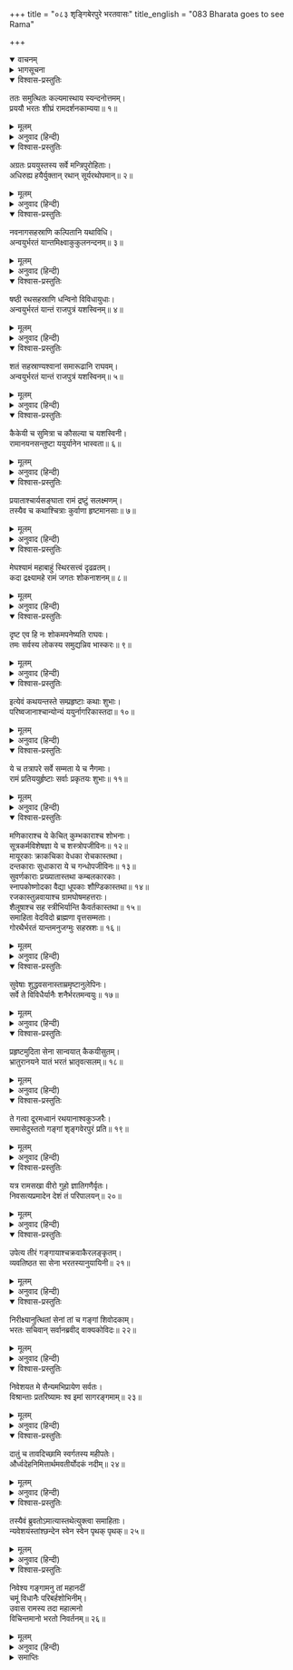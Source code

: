 +++
title = "०८३ शृङ्गिबेरपुरे भरतवासः"
title_english = "083 Bharata goes to see Rama"

+++
<details open><summary>वाचनम्</summary>
<div caption="श्रीराम-हरिसीताराममूर्ति-घनपाठिभ्यां वचनम्" class="audioEmbed" src="https://archive.org/download/Ramayana-recitation-Sriram-harisItArAmamUrti-Ghanapaati-v2/Kanda_2/Kanda_2_AYK-083-Shrungi_Berapure_Bharathaa_Vasaha.mp3"></div>
</details>

<details><summary>भागसूचना</summary>

83. भरतकी वनयात्रा और शृङ्गवेरपुरमें रात्रिवास
</details>

<details open><summary>विश्वास-प्रस्तुतिः</summary>

ततः समुत्थितः कल्यमास्थाय स्यन्दनोत्तमम्।  
प्रययौ भरतः शीघ्रं रामदर्शनकाम्यया॥ १॥
</details>

<details><summary>मूलम्</summary>

ततः समुत्थितः कल्यमास्थाय स्यन्दनोत्तमम्।  
प्रययौ भरतः शीघ्रं रामदर्शनकाम्यया॥ १॥
</details>

<details><summary>अनुवाद (हिन्दी)</summary>

तदनन्तर प्रातःकाल उठकर भरतने उत्तम रथपर आरूढ़ हो श्रीरामचन्द्रजीके दर्शनकी इच्छासे शीघ्रतापूर्वक प्रस्थान किया॥ १॥
</details>

<details open><summary>विश्वास-प्रस्तुतिः</summary>

अग्रतः प्रययुस्तस्य सर्वे मन्त्रिपुरोहिताः।  
अधिरुह्य हयैर्युक्तान् रथान् सूर्यरथोपमान्॥ २॥
</details>

<details><summary>मूलम्</summary>

अग्रतः प्रययुस्तस्य सर्वे मन्त्रिपुरोहिताः।  
अधिरुह्य हयैर्युक्तान् रथान् सूर्यरथोपमान्॥ २॥
</details>

<details><summary>अनुवाद (हिन्दी)</summary>

उनके आगे-आगे सभी मन्त्री और पुरोहित घोड़े जुते हुए रथोंपर बैठकर यात्रा कर रहे थे। वे रथ सूर्यदेवके रथके समान तेजस्वी दिखायी देते थे॥ २॥
</details>

<details open><summary>विश्वास-प्रस्तुतिः</summary>

नवनागसहस्राणि कल्पितानि यथाविधि।  
अन्वयुर्भरतं यान्तमिक्ष्वाकुकुलनन्दनम्॥ ३॥
</details>

<details><summary>मूलम्</summary>

नवनागसहस्राणि कल्पितानि यथाविधि।  
अन्वयुर्भरतं यान्तमिक्ष्वाकुकुलनन्दनम्॥ ३॥
</details>

<details><summary>अनुवाद (हिन्दी)</summary>

यात्रा करते हुए इक्ष्वाकुकुलनन्दन भरतके पीछे-पीछे विधिपूर्वक सजाये गये नौ हजार हाथी चल रहे थे॥
</details>

<details open><summary>विश्वास-प्रस्तुतिः</summary>

षष्ठी रथसहस्राणि धन्विनो विविधायुधाः।  
अन्वयुर्भरतं यान्तं राजपुत्रं यशस्विनम्॥ ४॥
</details>

<details><summary>मूलम्</summary>

षष्ठी रथसहस्राणि धन्विनो विविधायुधाः।  
अन्वयुर्भरतं यान्तं राजपुत्रं यशस्विनम्॥ ४॥
</details>

<details><summary>अनुवाद (हिन्दी)</summary>

यात्रापरायण यशस्वी राजकुमार भरतके पीछे साठ हजार रथ और नाना प्रकारके आयुध धारण करनेवाले धनुर्धर योद्धा भी जा रहे थे॥ ४॥
</details>

<details open><summary>विश्वास-प्रस्तुतिः</summary>

शतं सहस्राण्यश्वानां समारूढानि राघवम्।  
अन्वयुर्भरतं यान्तं राजपुत्रं यशस्विनम्॥ ५॥
</details>

<details><summary>मूलम्</summary>

शतं सहस्राण्यश्वानां समारूढानि राघवम्।  
अन्वयुर्भरतं यान्तं राजपुत्रं यशस्विनम्॥ ५॥
</details>

<details><summary>अनुवाद (हिन्दी)</summary>

उसी प्रकार एक लाख घुड़सवार भी उन यशस्वी रघुकुलनन्दन राजकुमार भरतकी यात्राके समय उनका अनुसरण कर रहे थे॥ ५॥
</details>

<details open><summary>विश्वास-प्रस्तुतिः</summary>

कैकेयी च सुमित्रा च कौसल्या च यशस्विनी।  
रामानयनसन्तुष्टा ययुर्यानेन भास्वता॥ ६॥
</details>

<details><summary>मूलम्</summary>

कैकेयी च सुमित्रा च कौसल्या च यशस्विनी।  
रामानयनसन्तुष्टा ययुर्यानेन भास्वता॥ ६॥
</details>

<details><summary>अनुवाद (हिन्दी)</summary>

कैकेयी, सुमित्रा और यशस्विनी कौसल्या देवी भी श्रीरामचन्द्रजीको लौटा लानेके लिये की जानेवाली उस यात्रासे संतुष्ट हो तेजस्वी रथके द्वारा प्रस्थित हुईं॥
</details>

<details open><summary>विश्वास-प्रस्तुतिः</summary>

प्रयाताश्चार्यसङ्घाता रामं द्रष्टुं सलक्ष्मणम्।  
तस्यैव च कथाश्चित्राः कुर्वाणा हृष्टमानसाः॥ ७॥
</details>

<details><summary>मूलम्</summary>

प्रयाताश्चार्यसङ्घाता रामं द्रष्टुं सलक्ष्मणम्।  
तस्यैव च कथाश्चित्राः कुर्वाणा हृष्टमानसाः॥ ७॥
</details>

<details><summary>अनुवाद (हिन्दी)</summary>

ब्राह्मण आदि आर्यों (त्रैवर्णिकों) के समूह मनमें अत्यन्त हर्ष लेकर लक्ष्मणसहित श्रीरामका दर्शन करनेके लिये उन्हींके सम्बन्धमें विचित्र बातें कहते-सुनते हुए यात्रा कर रहे थे॥ ७॥
</details>

<details open><summary>विश्वास-प्रस्तुतिः</summary>

मेघश्यामं महाबाहुं स्थिरसत्त्वं दृढव्रतम्।  
कदा द्रक्ष्यामहे रामं जगतः शोकनाशनम्॥ ८॥
</details>

<details><summary>मूलम्</summary>

मेघश्यामं महाबाहुं स्थिरसत्त्वं दृढव्रतम्।  
कदा द्रक्ष्यामहे रामं जगतः शोकनाशनम्॥ ८॥
</details>

<details><summary>अनुवाद (हिन्दी)</summary>

(वे आपसमें कहते थे—) ‘हमलोग दृढ़ताके साथ उत्तम व्रतका पालन करनेवाले तथा संसारका दुःख दूर करनेवाले, स्थितप्रज्ञ, श्यामवर्ण महाबाहु श्रीरामका कब दर्शन करेंगे?॥ ८॥
</details>

<details open><summary>विश्वास-प्रस्तुतिः</summary>

दृष्ट एव हि नः शोकमपनेष्यति राघवः।  
तमः सर्वस्य लोकस्य समुद्यन्निव भास्करः॥ ९॥
</details>

<details><summary>मूलम्</summary>

दृष्ट एव हि नः शोकमपनेष्यति राघवः।  
तमः सर्वस्य लोकस्य समुद्यन्निव भास्करः॥ ९॥
</details>

<details><summary>अनुवाद (हिन्दी)</summary>

‘जैसे सूर्यदेव उदय लेते ही सारे जगत् का अन्धकार हर लेते हैं, उसी प्रकार श्रीरघुनाथजी हमारी आँखोंके सामने पड़ते ही हमलोगोंका सारा शोक-संताप दूर कर देंगे’॥ ९॥
</details>

<details open><summary>विश्वास-प्रस्तुतिः</summary>

इत्येवं कथयन्तस्ते सम्प्रहृष्टाः कथाः शुभाः।  
परिष्वजानाश्चान्योन्यं ययुर्नागरिकास्तदा॥ १०॥
</details>

<details><summary>मूलम्</summary>

इत्येवं कथयन्तस्ते सम्प्रहृष्टाः कथाः शुभाः।  
परिष्वजानाश्चान्योन्यं ययुर्नागरिकास्तदा॥ १०॥
</details>

<details><summary>अनुवाद (हिन्दी)</summary>

इस प्रकारकी बातें कहते और अत्यन्त हर्षसे भरकर एक-दूसरेका आलिङ्गन करते हुए अयोध्याके नागरिक उस समय यात्रा कर रहे थे॥ १०॥
</details>

<details open><summary>विश्वास-प्रस्तुतिः</summary>

ये च तत्रापरे सर्वे सम्मता ये च नैगमाः।  
रामं प्रतिययुर्हृष्टाः सर्वाः प्रकृतयः शुभाः॥ ११॥
</details>

<details><summary>मूलम्</summary>

ये च तत्रापरे सर्वे सम्मता ये च नैगमाः।  
रामं प्रतिययुर्हृष्टाः सर्वाः प्रकृतयः शुभाः॥ ११॥
</details>

<details><summary>अनुवाद (हिन्दी)</summary>

उस नगरमें जो दूसरे सम्मानित पुरुष थे, वे सब लोग तथा व्यापारी और शुभ विचारवाले प्रजाजन भी बड़े हर्षके साथ श्रीरामसे मिलनेके लिये प्रस्थित हुए॥ ११॥
</details>

<details open><summary>विश्वास-प्रस्तुतिः</summary>

मणिकाराश्च ये केचित् कुम्भकाराश्च शोभनाः।  
सूत्रकर्मविशेषज्ञा ये च शस्त्रोपजीविनः॥ १२॥  
मायूरकाः क्राकचिका वेधका रोचकास्तथा।  
दन्तकाराः सुधाकारा ये च गन्धोपजीविनः॥ १३॥  
सुवर्णकाराः प्रख्यातास्तथा कम्बलकारकाः।  
स्नापकोष्णोदका वैद्या धूपकाः शौण्डिकास्तथा॥ १४॥  
रजकास्तुन्नवायाश्च ग्रामघोषमहत्तराः।  
शैलूषाश्च सह स्त्रीभिर्यान्ति कैवर्तकास्तथा॥ १५॥  
समाहिता वेदविदो ब्राह्मणा वृत्तसम्मताः।  
गोरथैर्भरतं यान्तमनुजग्मुः सहस्रशः॥ १६॥
</details>

<details><summary>मूलम्</summary>

मणिकाराश्च ये केचित् कुम्भकाराश्च शोभनाः।  
सूत्रकर्मविशेषज्ञा ये च शस्त्रोपजीविनः॥ १२॥  
मायूरकाः क्राकचिका वेधका रोचकास्तथा।  
दन्तकाराः सुधाकारा ये च गन्धोपजीविनः॥ १३॥  
सुवर्णकाराः प्रख्यातास्तथा कम्बलकारकाः।  
स्नापकोष्णोदका वैद्या धूपकाः शौण्डिकास्तथा॥ १४॥  
रजकास्तुन्नवायाश्च ग्रामघोषमहत्तराः।  
शैलूषाश्च सह स्त्रीभिर्यान्ति कैवर्तकास्तथा॥ १५॥  
समाहिता वेदविदो ब्राह्मणा वृत्तसम्मताः।  
गोरथैर्भरतं यान्तमनुजग्मुः सहस्रशः॥ १६॥
</details>

<details><summary>अनुवाद (हिन्दी)</summary>

जो कोई मणिकार (मणियोंको सानपर चढ़ाकर चमका देनेवाले), अच्छे कुम्भकार, सूतका ताना-बाना करके वस्त्र बनानेकी कलाके विशेषज्ञ, शस्त्र निर्माण करके जीविका चलानेवाले, मायूरक (मोरकी पाँखोंसे छत्र-व्यजन आदि बनानेवाले), आरेसे चन्दन आदिकी लकड़ी चीरनेवाले, मणि-मोती आदिमें छेद करनेवाले, रोचक (दीवारों और वेदी आदिमें शोभाका सम्पादन करनेवाले), दन्तकार (हाथीके दाँत आदिसे नाना प्रकारकी वस्तुओंका निर्माण करनेवाले), सुधाकार (चूना बनानेवाले), गन्धी, प्रसिद्ध सोनार, कम्बल और कालीन बनानेवाले, गरम जलसे नहलानेका काम करनेवाले, वैद्य, धूपक (धूपन-क्रियाद्वारा जीविका चलानेवाले), शौण्डिक (मद्यविक्रेता), धोबी, दर्जी, गाँवों तथा गोशालाओंके महतो, स्त्रियोंसहित नट, केवट तथा समाहितचित्त सदाचारी वेदवेत्ता सहस्रों ब्राह्मण बैलगाड़ियोंपर चढ़कर वनकी यात्रा करनेवाले भरतके पीछे-पीछे गये॥ १२—१६॥
</details>

<details open><summary>विश्वास-प्रस्तुतिः</summary>

सुवेषाः शुद्धवसनास्ताम्रमृष्टानुलेपिनः।  
सर्वे ते विविधैर्यानैः शनैर्भरतमन्वयुः॥ १७॥
</details>

<details><summary>मूलम्</summary>

सुवेषाः शुद्धवसनास्ताम्रमृष्टानुलेपिनः।  
सर्वे ते विविधैर्यानैः शनैर्भरतमन्वयुः॥ १७॥
</details>

<details><summary>अनुवाद (हिन्दी)</summary>

सबके वेश सुन्दर थे। सबने शुद्ध वस्त्र धारण कर रखे थे तथा सबके अङ्गोंमें ताँबेके समान लाल रंगका अङ्गराग लगा था। वे सब-के-सब नाना प्रकारके वाहनोंद्वारा धीरे-धीरे भरतका अनुसरण कर रहे थे॥ १७॥
</details>

<details open><summary>विश्वास-प्रस्तुतिः</summary>

प्रहृष्टमुदिता सेना सान्वयात् कैकयीसुतम्।  
भ्रातुरानयने यातं भरतं भ्रातृवत्सलम्॥ १८॥
</details>

<details><summary>मूलम्</summary>

प्रहृष्टमुदिता सेना सान्वयात् कैकयीसुतम्।  
भ्रातुरानयने यातं भरतं भ्रातृवत्सलम्॥ १८॥
</details>

<details><summary>अनुवाद (हिन्दी)</summary>

हर्ष और आनन्दमें भरी हुई वह सेना भाईको बुलानेके लिये प्रस्थित हुए कैकेयीकुमार भ्रातृवत्सल भरतके पीछे-पीछे चलने लगी॥ १८॥
</details>

<details open><summary>विश्वास-प्रस्तुतिः</summary>

ते गत्वा दूरमध्वानं रथयानाश्वकुञ्जरैः।  
समासेदुस्ततो गङ्गां शृङ्गवेरपुरं प्रति॥ १९॥
</details>

<details><summary>मूलम्</summary>

ते गत्वा दूरमध्वानं रथयानाश्वकुञ्जरैः।  
समासेदुस्ततो गङ्गां शृङ्गवेरपुरं प्रति॥ १९॥
</details>

<details><summary>अनुवाद (हिन्दी)</summary>

इस प्रकार रथ, पालकी, घोड़े और हाथियोंके द्वारा बहुत दूरतकका मार्ग तय कर लेनेके बाद वे सब लोग शृङ्गवेरपुरमें गङ्गाजीके तटपर जा पहुँचे॥ १९॥
</details>

<details open><summary>विश्वास-प्रस्तुतिः</summary>

यत्र रामसखा वीरो गुहो ज्ञातिगणैर्वृतः।  
निवसत्यप्रमादेन देशं तं परिपालयन्॥ २०॥
</details>

<details><summary>मूलम्</summary>

यत्र रामसखा वीरो गुहो ज्ञातिगणैर्वृतः।  
निवसत्यप्रमादेन देशं तं परिपालयन्॥ २०॥
</details>

<details><summary>अनुवाद (हिन्दी)</summary>

जहाँ श्रीरामचन्द्रजीका सखा वीर निषादराज गुह सावधानीके साथ उस देशकी रक्षा करता हुआ अपने भाई-बन्धुओंके साथ निवास करता था॥ २०॥
</details>

<details open><summary>विश्वास-प्रस्तुतिः</summary>

उपेत्य तीरं गङ्गायाश्चक्रवाकैरलङ्कृतम्।  
व्यवतिष्ठत सा सेना भरतस्यानुयायिनी॥ २१॥
</details>

<details><summary>मूलम्</summary>

उपेत्य तीरं गङ्गायाश्चक्रवाकैरलङ्कृतम्।  
व्यवतिष्ठत सा सेना भरतस्यानुयायिनी॥ २१॥
</details>

<details><summary>अनुवाद (हिन्दी)</summary>

चक्रवाकोंसे अलंकृत गङ्गातटपर पहुँचकर भरतका अनुसरण करनेवाली वह सेना ठहर गयी॥ २१॥
</details>

<details open><summary>विश्वास-प्रस्तुतिः</summary>

निरीक्ष्यानुत्थितां सेनां तां च गङ्गां शिवोदकाम्।  
भरतः सचिवान् सर्वानब्रवीद् वाक्यकोविदः॥ २२॥
</details>

<details><summary>मूलम्</summary>

निरीक्ष्यानुत्थितां सेनां तां च गङ्गां शिवोदकाम्।  
भरतः सचिवान् सर्वानब्रवीद् वाक्यकोविदः॥ २२॥
</details>

<details><summary>अनुवाद (हिन्दी)</summary>

पुण्यसलिला भागीरथीका दर्शन करके अपनी उस सेनाको शिथिल हुई देख बातचीत करनेकी कलामें कुशल भरतने समस्त सचिवोंसे कहा—॥ २२॥
</details>

<details open><summary>विश्वास-प्रस्तुतिः</summary>

निवेशयत मे सैन्यमभिप्रायेण सर्वतः।  
विश्रान्ताः प्रतरिष्यामः श्व इमां सागरङ्गमाम्॥ २३॥
</details>

<details><summary>मूलम्</summary>

निवेशयत मे सैन्यमभिप्रायेण सर्वतः।  
विश्रान्ताः प्रतरिष्यामः श्व इमां सागरङ्गमाम्॥ २३॥
</details>

<details><summary>अनुवाद (हिन्दी)</summary>

‘आपलोग मेरे सैनिकोंको उनकी इच्छाके अनुसार यहाँ सब ओर ठहरा दीजिये। आज रातमें विश्राम कर लेनेके बाद हम सब लोग कल सबेरे इन सागर-गामिनी नदी गङ्गाजीको पार करेंगे॥ २३॥
</details>

<details open><summary>विश्वास-प्रस्तुतिः</summary>

दातुं च तावदिच्छामि स्वर्गतस्य महीपतेः।  
और्ध्वदेहनिमित्तार्थमवतीर्योदकं नदीम्॥ २४॥
</details>

<details><summary>मूलम्</summary>

दातुं च तावदिच्छामि स्वर्गतस्य महीपतेः।  
और्ध्वदेहनिमित्तार्थमवतीर्योदकं नदीम्॥ २४॥
</details>

<details><summary>अनुवाद (हिन्दी)</summary>

‘यहाँ ठहरनेका एक और प्रयोजन है—मैं चाहता हूँ कि गङ्गाजीमें उतरकर स्वर्गीय महाराजके पारलौकिक कल्याणके लिये जलाञ्जलि दे दूँ’॥ २४॥
</details>

<details open><summary>विश्वास-प्रस्तुतिः</summary>

तस्यैवं ब्रुवतोऽमात्यास्तथेत्युक्त्वा समाहिताः।  
न्यवेशयंस्तांश्छन्देन स्वेन स्वेन पृथक् पृथक्॥ २५॥
</details>

<details><summary>मूलम्</summary>

तस्यैवं ब्रुवतोऽमात्यास्तथेत्युक्त्वा समाहिताः।  
न्यवेशयंस्तांश्छन्देन स्वेन स्वेन पृथक् पृथक्॥ २५॥
</details>

<details><summary>अनुवाद (हिन्दी)</summary>

उनके इस प्रकार कहनेपर सभी मन्त्रियोंने ‘तथास्तु’ कहकर उनकी आज्ञा स्वीकार की और समस्त सैनिकोंको उनकी इच्छाके अनुसार भिन्न-भिन्न स्थानोंपर ठहरा दिया॥ २५॥
</details>

<details open><summary>विश्वास-प्रस्तुतिः</summary>

निवेश्य गङ्गामनु तां महानदीं  
चमूं विधानैः परिबर्हशोभिनीम्।  
उवास रामस्य तदा महात्मनो  
विचिन्तमानो भरतो निवर्तनम्॥ २६॥
</details>

<details><summary>मूलम्</summary>

निवेश्य गङ्गामनु तां महानदीं  
चमूं विधानैः परिबर्हशोभिनीम्।  
उवास रामस्य तदा महात्मनो  
विचिन्तमानो भरतो निवर्तनम्॥ २६॥
</details>

<details><summary>अनुवाद (हिन्दी)</summary>

महानदी गङ्गाके तटपर खेमे आदिसे सुशोभित होनेवाली उस सेनाको व्यवस्थापूर्वक ठहराकर भरतने महात्मा श्रीरामके लौटनेके विषयमें विचार करते हुए उस समय वहीं निवास किया॥ २६॥
</details>

<details><summary>समाप्तिः</summary>

इत्यार्षे श्रीमद्रामायणे वाल्मीकीये आदिकाव्येऽयोध्याकाण्डे त्र्यशीतितमः सर्गः॥ ८३॥  
इस प्रकार श्रीवाल्मीकिनिर्मित आर्षरामायण आदिकाव्यके अयोध्याकाण्डमें तिरासीवाँ सर्ग पूरा हुआ॥ ८३॥
</details>

